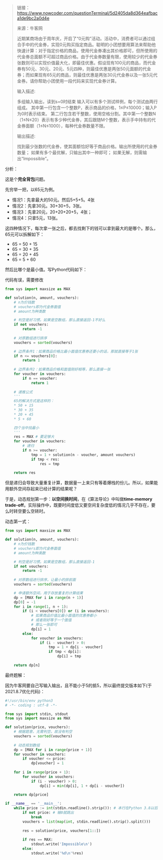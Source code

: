 > 链接：https://www.nowcoder.com/questionTerminal/5d2405da8d364eafbaca1de9bc2a0d4e
> 
> 来源：牛客网
> 
> 近期某商场由于周年庆，开启了“0元购”活动。活动中，消费者可以通过组合手中的代金券，实现0元购买指定商品。聪明的小团想要用算法来帮助他快速计算：对于指定价格的商品，使用代金券凑出其价格即可，但所使用的代金券总面额不可超过商品价格。由于代金券数量有限，使用较少的代金券张数则可以实现价值最大化，即最佳优惠。假设现有100元的商品，而代金券有50元、30元、20元、5元四种，则最佳优惠是两张50元面额的代金券；而如果现有65元的商品，则最佳优惠是两张30元代金券以及一张5元代金券。请你帮助小团使用一段代码来实现代金券计算。
> 
> 
> 输入描述:
> 
> 多组输入输出，读到s=0时结束
> 输入可以有多个测试样例，每个测试由两行组成。
> 其中第一行包含一个整数P，表示商品的价格，1≤P≤10000；输入P为0时表示结束。
> 第二行包含若干整数，使用空格分割。其中第一个整数N（1≤N≤20）表示有多少种代金券，其后跟随M个整数，表示手中持有的代金券面额（1≤N≤1000），每种代金券数量不限。
> 
> 输出描述:
> 
> 找到最少张数的代金券，使其面额恰好等于商品价格。输出所使用的代金券数量；
> 如果有多个最优解，只输出其中一种即可；
> 如果无解，则需输出“Impossible”。

分析：

这是个**完全背包**问题。

先穷举一把，以65元为例。

* 情况1：先拿最大的50元。然后5+5+5。4张
* 情况2：先拿30元。30+30+5，3张。
* 情况3：先拿20元，20+20+20+5，4张；
* 情况4：只拿5元，13张。

这四种情况下，每次拿一张之后，都去找剩下的钱可以拿到最大的是哪个。那么，65元可以拆解如下：
* 65 = 50 + 15
* 65 = 30 + 35
* 65 = 20 + 45
* 65 = 5 + 60

然后比哪个是最小值。写Python代码如下：

代码有误，需要修改

```Python
from sys import maxsize as MAX

def solution(n, amount, vouchers):
    # n为价钱数
    # vouchers即为代金券面值
    # amount为种类数

    # 判空是好习惯。如果是空数组，那么直接返回-1不好么
    if not vouchers:
        return -1
    
    # 对原数组进行排序
    vouchers = sorted(vouchers)

    # 边界条件1：如果商品价格比最小面值优惠券还要小的话，那就直接等于1张
    if n <= vouchers[0]:
        return 1
    
    # 边界条件2：如果商品价格和面值刚好相等，那么直接一张
    for voucher in vouchers:
        if n == voucher:
            return 1
    
    # 递推公式
    '''
    65的解决方式是这样的：
    * 50 + 15
    * 30 + 35
    * 20 + 45
    * 5 + 60

    四个当中找最小
    '''
    res = MAX # 要足够大
    for voucher in vouchers:
        # 递归
        if n >= voucher:
            tmp = 1 + solution(n - voucher, amount vouchers)
            if tmp < res:
                res = tmp
    
    return res
```

但是递归会导致大量重复计算，数据量一上来只有等着爆栈的份儿。所以，如果能用额外空间存起来已经计算的结果呢？

于是，动态规划第一步：**以空间换时间**，在《算法导论》中叫做**time-memory trade-off**。实际操作中，既要时间度低又要空间复杂度低的情况几乎不存在，要么时转空要么空转时。

动态第一式：

```Python
from sys import maxsize as MAX

def solution(n, amount, vouchers):
    # n为价钱数
    # vouchers即为代金券面值
    # amount为种类数

    # 判空是好习惯。如果是空数组，那么直接返回-1
    if not vouchers:
        return -1
    
    # 对原数组进行排序，让最小的排前面
    vouchers = sorted(vouchers)

    # 申请额外空间，用于存放重复的计算结果
    dp = [MAX for i in range(n + 1)]
    dp[0] = -1
    for i in range(1, n + 1):
        if (i < vouchers[0]) or (i in vouchers):
            # 如果商品价值比最小面值的优惠券都小
            # 或者刚好等于一个面值
            # 那么一张即可
            dp[i] = 1
        else:
            for voucher in vouchers:
                if (i - voucher) > 0:
                    tmp = 1 + dp[i - voucher]
                    if tmp < dp[i]:
                        dp[i] = tmp
    
    return dp[n]
```

最终题解：

因为牛客网要自己写输入输出，且不能小于5的抵5，所以最终提交版本如下(于2021.8.7优化代码)：

```Python
#!/usr/bin/env python3
# -*- coding : utf-8 -*-

from sys import stdin, stdout
from sys import maxsize as MAX

def solution(price, vouchers):
    # 根据题意，无需判空。故没有判空
    vouchers = sorted(vouchers)
    
    # 动态规划数组
    dp = [MAX for i in range(price + 1)]
    for voucher in vouchers:
        if voucher <= price:
            dp[voucher] = 1
    
    for i in range(price + 1):
        for voucher in vouchers:
            if (i - voucher) > 0:
                dp[i] = min(dp[i], 1 + dp[i - voucher])
    
    return dp[price]

if __name__ == '__main__':
    while price := int(stdin.readline().strip()): # 本行在Python 3.8以后可用。:=（冒等运算符）
        if not price: # 输0就跳出
            break
        vouchers = list(map(int, stdin.readline().strip().split()))
        
        res = solution(price, vouchers[1::])
        
        if res == MAX:
            stdout.write('Impossible\n')
        else:
            stdout.write('%d\n'%res)
```